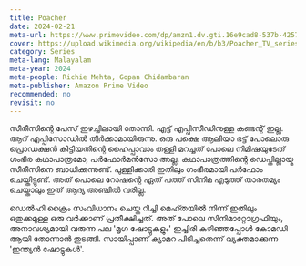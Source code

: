 ```yaml
---
title: Poacher
date: 2024-02-21
meta-url: https://www.primevideo.com/dp/amzn1.dv.gti.16e9cad8-537b-4257-97bf-0372b0f057bc
cover: https://upload.wikimedia.org/wikipedia/en/b/b3/Poacher_TV_series.jpg
category: Series
meta-lang: Malayalam
meta-year: 2024
meta-people: Richie Mehta, Gopan Chidambaran
meta-publisher: Amazon Prime Video
recommended: no
revisit: no
---
```

സീരീസിന്റെ പേസ് ഇഴച്ചിലായി തോന്നി. എട്ട് എപ്പിസീഡിനുള്ള കണ്ടന്റ് ഇല്ല. ആറ് എപ്പിസോഡിൽ തീർക്കാമായിരുന്നു. ഒരു പക്ഷെ ആലിയാ ഭട്ട് പോലൊരു പ്രൊഡക്ഷൻ കിട്ടിയതിന്റെ ഹൈപ്പാവാം തള്ളി മറച്ചത് പോലെ നിമിഷയുടേത് ഗംഭീര കഥാപാത്രമോ, പർഫോർമൻസോ അല്ല. കഥാപാത്രത്തിന്റെ ഡെപ്തില്ലായ്മ സീരീസിനെ ബാധിക്കുന്നുണ്ട്. പുള്ളിക്കാരി ഇതിലും ഗംഭീരമായി പർഫോം ചെയ്തിട്ടുണ്ട്. അത് പൊലെ റോഷന്റെ ഏത് പത്ത് സിനിമ എടുത്ത് താരതമ്യം ചെയ്താലും ഇത് ആദ്യ അഞ്ചിൽ വരില്ല. 

ഡെൽഹി ക്രൈം സംവിധാനം ചെയ്ത റിച്ചി മെഹ്തയിൽ നിന്ന് ഇതിലും ഒതുക്കമുള്ള ഒരു വർക്കാണ് പ്രതീക്ഷിച്ചത്. അത് പോലെ സിനിമാറ്റോഗ്രഫിയും, അനാവശ്യമായി വരുന്ന പല 'മൃഗ ഷോട്ടുകളും' ഇച്ചിരി കഴിഞ്ഞപ്പോൾ കോമഡി ആയി തോന്നാൻ തുടങ്ങി. സായിപ്പാണ് ക്യാമറ പിടിച്ചതെന്ന് വ്യക്തമാക്കുന്ന 'ഇന്ത്യൻ ഷോട്ടുകൾ'. 